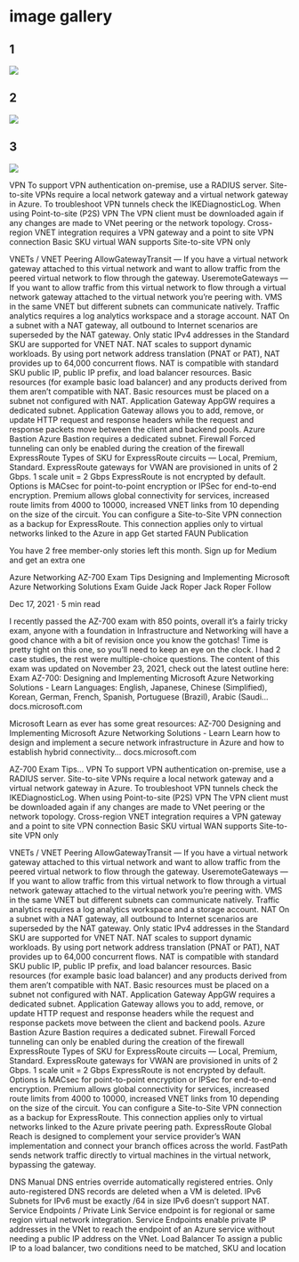 # image gallery

## 1 
![](https://miro.medium.com/max/1400/1*T3KG2TELCVgX33wOZVUpoQ.png)

## 2
![](https://miro.medium.com/max/1400/1*2PTYVbUI5Rgs4gRdg-6A3A.png)

## 3 
![](https://docs.microsoft.com/en-us/azure/security/fundamentals/media/infrastructure-network/network-arch.png)

VPN
To support VPN authentication on-premise, use a RADIUS server.
Site-to-site VPNs require a local network gateway and a virtual network gateway in Azure.
To troubleshoot VPN tunnels check the IKEDiagnosticLog.
When using Point-to-site (P2S) VPN The VPN client must be downloaded again if any changes are made to VNet peering or the network topology.
Cross-region VNET integration requires a VPN gateway and a point to site VPN connection
Basic SKU virtual WAN supports Site-to-site VPN only



VNETs / VNET Peering
AllowGatewayTransit — If you have a virtual network gateway attached to this virtual network and want to allow traffic from the peered virtual network to flow through the gateway.
UseremoteGateways — If you want to allow traffic from this virtual network to flow through a virtual network gateway attached to the virtual network you’re peering with.
VMS in the same VNET but different subnets can communicate natively.
Traffic analytics requires a log analytics workspace and a storage account.
NAT
On a subnet with a NAT gateway, all outbound to Internet scenarios are superseded by the NAT gateway.
Only static IPv4 addresses in the Standard SKU are supported for VNET NAT.
NAT scales to support dynamic workloads. By using port network address translation (PNAT or PAT), NAT provides up to 64,000 concurrent flows.
NAT is compatible with standard SKU public IP, public IP prefix, and load balancer resources. Basic resources (for example basic load balancer) and any products derived from them aren’t compatible with NAT. Basic resources must be placed on a subnet not configured with NAT.
Application Gateway
AppGW requires a dedicated subnet.
Application Gateway allows you to add, remove, or update HTTP request and response headers while the request and response packets move between the client and backend pools.
Azure Bastion
Azure Bastion requires a dedicated subnet.
Firewall
Forced tunneling can only be enabled during the creation of the firewall
ExpressRoute
Types of SKU for ExpressRoute circuits — Local, Premium, Standard.
ExpressRoute gateways for VWAN are provisioned in units of 2 Gbps. 1 scale unit = 2 Gbps
ExpressRoute is not encrypted by default. Options is MACsec for point-to-point encryption or IPSec for end-to-end encryption.
Premium allows global connectivity for services, increased route limits from 4000 to 10000, increased VNET links from 10 depending on the size of the circuit.
You can configure a Site-to-Site VPN connection as a backup for ExpressRoute. This connection applies only to virtual networks linked to the Azure  in app
Get started
FAUN Publication




You have 2 free member-only stories left this month. Sign up for Medium and get an extra one

Azure Networking AZ-700 Exam Tips
Designing and Implementing Microsoft Azure Networking Solutions Exam Guide
Jack Roper
Jack Roper
Follow

Dec 17, 2021 · 5 min read






I recently passed the AZ-700 exam with 850 points, overall it’s a fairly tricky exam, anyone with a foundation in Infrastructure and Networking will have a good chance with a bit of revision once you know the gotchas! Time is pretty tight on this one, so you’ll need to keep an eye on the clock. I had 2 case studies, the rest were multiple-choice questions.
The content of this exam was updated on November 23, 2021, check out the latest outline here:
Exam AZ-700: Designing and Implementing Microsoft Azure Networking Solutions - Learn
Languages: English, Japanese, Chinese (Simplified), Korean, German, French, Spanish, Portuguese (Brazil), Arabic (Saudi…
docs.microsoft.com

Microsoft Learn as ever has some great resources:
AZ-700 Designing and Implementing Microsoft Azure Networking Solutions - Learn
Learn how to design and implement a secure network infrastructure in Azure and how to establish hybrid connectivity…
docs.microsoft.com

AZ-700 Exam Tips…
VPN
To support VPN authentication on-premise, use a RADIUS server.
Site-to-site VPNs require a local network gateway and a virtual network gateway in Azure.
To troubleshoot VPN tunnels check the IKEDiagnosticLog.
When using Point-to-site (P2S) VPN The VPN client must be downloaded again if any changes are made to VNet peering or the network topology.
Cross-region VNET integration requires a VPN gateway and a point to site VPN connection
Basic SKU virtual WAN supports Site-to-site VPN only

VNETs / VNET Peering
AllowGatewayTransit — If you have a virtual network gateway attached to this virtual network and want to allow traffic from the peered virtual network to flow through the gateway.
UseremoteGateways — If you want to allow traffic from this virtual network to flow through a virtual network gateway attached to the virtual network you’re peering with.
VMS in the same VNET but different subnets can communicate natively.
Traffic analytics requires a log analytics workspace and a storage account.
NAT
On a subnet with a NAT gateway, all outbound to Internet scenarios are superseded by the NAT gateway.
Only static IPv4 addresses in the Standard SKU are supported for VNET NAT.
NAT scales to support dynamic workloads. By using port network address translation (PNAT or PAT), NAT provides up to 64,000 concurrent flows.
NAT is compatible with standard SKU public IP, public IP prefix, and load balancer resources. Basic resources (for example basic load balancer) and any products derived from them aren’t compatible with NAT. Basic resources must be placed on a subnet not configured with NAT.
Application Gateway
AppGW requires a dedicated subnet.
Application Gateway allows you to add, remove, or update HTTP request and response headers while the request and response packets move between the client and backend pools.
Azure Bastion
Azure Bastion requires a dedicated subnet.
Firewall
Forced tunneling can only be enabled during the creation of the firewall
ExpressRoute
Types of SKU for ExpressRoute circuits — Local, Premium, Standard.
ExpressRoute gateways for VWAN are provisioned in units of 2 Gbps. 1 scale unit = 2 Gbps
ExpressRoute is not encrypted by default. Options is MACsec for point-to-point encryption or IPSec for end-to-end encryption.
Premium allows global connectivity for services, increased route limits from 4000 to 10000, increased VNET links from 10 depending on the size of the circuit.
You can configure a Site-to-Site VPN connection as a backup for ExpressRoute. This connection applies only to virtual networks linked to the Azure private peering path.
ExpressRoute Global Reach is designed to complement your service provider’s WAN implementation and connect your branch offices across the world.
FastPath sends network traffic directly to virtual machines in the virtual network, bypassing the gateway.


DNS
Manual DNS entries override automatically registered entries.
Only auto-registered DNS records are deleted when a VM is deleted.
IPv6
Subnets for IPv6 must be exactly /64 in size
IPv6 doesn’t support NAT.
Service Endpoints / Private Link
Service endpoint is for regional or same region virtual network integration.
Service Endpoints enable private IP addresses in the VNet to reach the endpoint of an Azure service without needing a public IP address on the VNet.
Load Balancer
To assign a public IP to a load balancer, two conditions need to be matched, SKU and location
